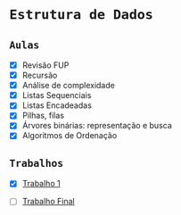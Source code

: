 # `Estrutura de Dados`
    
## `Aulas`

- [x] Revisão FUP
- [x] Recursão
- [x] Análise de complexidade
- [x] Listas Sequenciais
- [x] Listas Encadeadas
- [x] Pilhas, filas
- [x] Árvores binárias: representação e busca
- [x] Algoritmos de Ordenação

## `Trabalhos`

- [x] [Trabalho 1](Projeto1)
- [ ] [Trabalho Final](trabalhoFinal)


